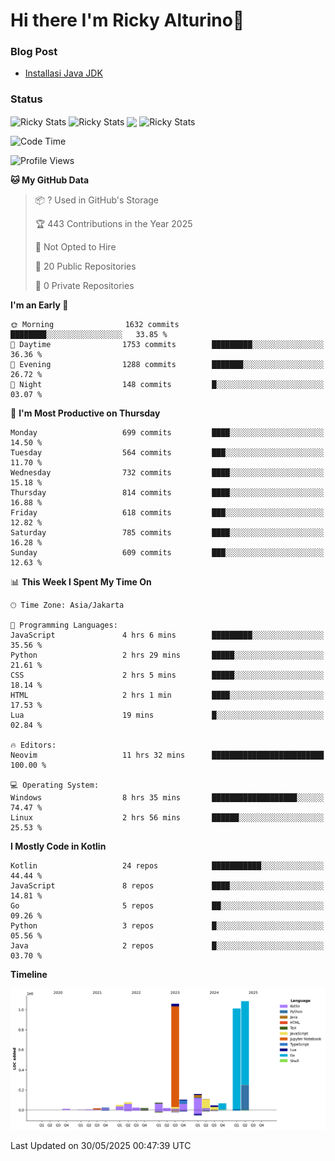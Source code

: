 # Hi there I'm Ricky Alturino👋

### Blog Post

<!-- BLOG-POST-LIST:START -->

- [Installasi Java JDK](https://onirutla.medium.com/installasi-java-jdk-ec701beeb5cb?source=rss-d9d81c918cc9------2)
<!-- BLOG-POST-LIST:END -->

### Status

<img align="center" alt="Ricky Stats" src="https://github-readme-stats.vercel.app/api?username=Alturino&theme=dark&show_icons=true&hide_border=false" />
<img align="center" alt="Ricky Stats" src="https://github-readme-stats.vercel.app/api/top-langs/?username=Alturino&theme=dark&show_icons=true&layout=compact"/>
<img align="center" width="640px" src="https://github-readme-stats.vercel.app/api/wakatime?username=Alturino&layout=compact&hide_border=true&theme=dark">
<img align="center" alt="Ricky Stats" src="https://leetcard.jacoblin.cool/alturino?border=0&radius=20&ext=activity"/>

<!--START_SECTION:waka-->
![Code Time](http://img.shields.io/badge/Code%20Time-1%2C232%20hrs%2034%20mins-blue)

![Profile Views](http://img.shields.io/badge/Profile%20Views-13-blue)

**🐱 My GitHub Data** 

> 📦 ? Used in GitHub's Storage 
 > 
> 🏆 443 Contributions in the Year 2025
 > 
> 🚫 Not Opted to Hire
 > 
> 📜 20 Public Repositories 
 > 
> 🔑 0 Private Repositories 
 > 
**I'm an Early 🐤** 

```text
🌞 Morning                1632 commits        ████████░░░░░░░░░░░░░░░░░   33.85 % 
🌆 Daytime                1753 commits        █████████░░░░░░░░░░░░░░░░   36.36 % 
🌃 Evening                1288 commits        ███████░░░░░░░░░░░░░░░░░░   26.72 % 
🌙 Night                  148 commits         █░░░░░░░░░░░░░░░░░░░░░░░░   03.07 % 
```
📅 **I'm Most Productive on Thursday** 

```text
Monday                   699 commits         ████░░░░░░░░░░░░░░░░░░░░░   14.50 % 
Tuesday                  564 commits         ███░░░░░░░░░░░░░░░░░░░░░░   11.70 % 
Wednesday                732 commits         ████░░░░░░░░░░░░░░░░░░░░░   15.18 % 
Thursday                 814 commits         ████░░░░░░░░░░░░░░░░░░░░░   16.88 % 
Friday                   618 commits         ███░░░░░░░░░░░░░░░░░░░░░░   12.82 % 
Saturday                 785 commits         ████░░░░░░░░░░░░░░░░░░░░░   16.28 % 
Sunday                   609 commits         ███░░░░░░░░░░░░░░░░░░░░░░   12.63 % 
```


📊 **This Week I Spent My Time On** 

```text
🕑︎ Time Zone: Asia/Jakarta

💬 Programming Languages: 
JavaScript               4 hrs 6 mins        █████████░░░░░░░░░░░░░░░░   35.56 % 
Python                   2 hrs 29 mins       █████░░░░░░░░░░░░░░░░░░░░   21.61 % 
CSS                      2 hrs 5 mins        █████░░░░░░░░░░░░░░░░░░░░   18.14 % 
HTML                     2 hrs 1 min         ████░░░░░░░░░░░░░░░░░░░░░   17.53 % 
Lua                      19 mins             █░░░░░░░░░░░░░░░░░░░░░░░░   02.84 % 

🔥 Editors: 
Neovim                   11 hrs 32 mins      █████████████████████████   100.00 % 

💻 Operating System: 
Windows                  8 hrs 35 mins       ███████████████████░░░░░░   74.47 % 
Linux                    2 hrs 56 mins       ██████░░░░░░░░░░░░░░░░░░░   25.53 % 
```

**I Mostly Code in Kotlin** 

```text
Kotlin                   24 repos            ███████████░░░░░░░░░░░░░░   44.44 % 
JavaScript               8 repos             ████░░░░░░░░░░░░░░░░░░░░░   14.81 % 
Go                       5 repos             ██░░░░░░░░░░░░░░░░░░░░░░░   09.26 % 
Python                   3 repos             █░░░░░░░░░░░░░░░░░░░░░░░░   05.56 % 
Java                     2 repos             █░░░░░░░░░░░░░░░░░░░░░░░░   03.70 % 
```



**Timeline**

![Lines of Code chart](https://raw.githubusercontent.com/Alturino/Alturino/main/assets/bar_graph.png)


 Last Updated on 30/05/2025 00:47:39 UTC
<!--END_SECTION:waka-->

